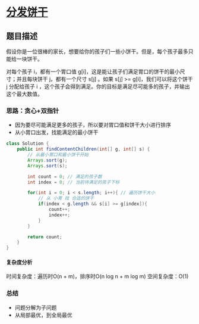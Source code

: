 # [分发饼干](分发饼干"[题目地址](https://leetcode.cn/problems/assign-cookies/description/)")

## 题目描述
假设你是一位很棒的家长，想要给你的孩子们一些小饼干。但是，每个孩子最多只能给一块饼干。

对每个孩子 i，都有一个胃口值 g[i]，这是能让孩子们满足胃口的饼干的最小尺寸；并且每块饼干 j，都有一个尺寸 s[j] 。如果 s[j] >= g[i]，我们可以将这个饼干 j 分配给孩子 i ，这个孩子会得到满足。你的目标是满足尽可能多的孩子，并输出这个最大数值。


### 思路：贪心+双指针
- 因为要尽可能满足更多的孩子，所以要对胃口值和饼干大小进行排序
- 从小胃口出发，找能满足的最小饼干


```java
class Solution {
    public int findContentChildren(int[] g, int[] s) {
        // 从最小胃口和最小饼干开始
        Arrays.sort(g);
        Arrays.sort(s);

        int count = 0; // 满足的孩子数
        int index = 0; // 当前待满足的孩子下标

        for(int i = 0; i < s.length; i++){ // 遍历饼干大小
            // 从 小胃 找 合适的饼干
            if(index < g.length && s[i] >= g[index]){
                count++;
                index++;
            }
        }

        return count;
    }
}
```

#### 复杂度分析
时间复杂度：遍历时O(n + m)，排序时O(n log n + m log m)
空间复杂度：O(1)

### 总结
- 问题分解为子问题
- 从局部最优，到全局最优